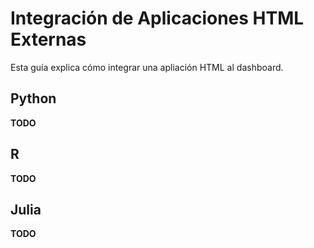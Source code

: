# Integración de Aplicaciones HTML Externas

Esta guía explica cómo integrar una apliación HTML al dashboard.

## Python

**TODO**

## R

**TODO**

## Julia

**TODO**
